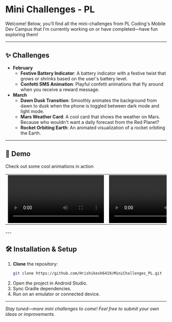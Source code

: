 # Mini Challenges - PL

Welcome! Below, you’ll find all the mini-challenges from PL Coding's Mobile Dev Campus that I’m currently working on or have completed—have fun exploring them!

---

## ✨ Challenges

- **February**
  - **Festive Battery Indicator**: A battery indicator with a festive twist that grows or shrinks based on the user's battery level.
  - **Confetti SMS Animation**: Playful confetti animations that fly around when you receive a reward message.
- **March**
  - **Dawn Dusk Transition**: Smoothly animates the background from dawn to dusk when the phone is toggled between dark mode and light mode.
  - **Mars Weather Card**: A cool card that shows the weather on Mars. Because who wouldn't want a daily forecast from the Red Planet?
  - **Rocket Orbiting Earth**: An animated visualization of a rocket orbiting the Earth.

---

## 🚀 Demo
<p>Check out some cool animations in action</p>

<table>
  <tr>
    <td>
      <video width="300" src="https://github.com/user-attachments/assets/6c615078-fccc-4248-831c-097ebd59fe78" controls></video>
    </td>
    <td>
      <video width="300" src="https://github.com/user-attachments/assets/c54481f3-dab5-4c9c-89ea-b0c5fd80b876" controls></video>
    </td>
    <td>
      <video width="300" src="https://github.com/user-attachments/assets/cfaf9f8e-782c-44f0-b404-84352c49c36d" controls></video>
    </td>
  </tr>
</table>
---





## 🛠 Installation & Setup

1. **Clone** the repository:
   ```bash
   git clone https://github.com/Hrishikesh6419/MiniChallenges_PL.git
   ```
2. Open the project in Android Studio.
3. Sync Gradle dependencies.
4. Run on an emulator or connected device.

---
*Stay tuned—more mini challenges to come! Feel free to submit your own ideas or improvements.*  



